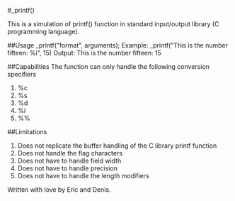 #_printf()

This is a simulation of printf() function in standard input/output library (C programming language).

##Usage
_printf("format", arguments);
Example: _printf("This is the number fifteen: %i", 15)
Output: This is the number fifteen: 15

##Capabilities
The function can only handle the following conversion specifiers
1. %c
2. %s
3. %d
4. %i
5. %%

##Limitations
1. Does not replicate the buffer handling of the C library printf function
2. Does not handle the flag characters
3. Does not have to handle field width
4. Does not have to handle precision
5. Does not have to handle the length modifiers

Written with love by Eric and Denis.

